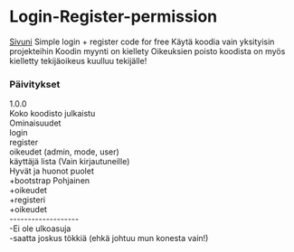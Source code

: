 # Login-Register-permission
<a href='http://dani.ownchat.eu'>Sivuni</a>
Simple login + register code for free
Käytä koodia vain yksityisin projekteihin 
Koodin myynti on kiellety Oikeuksien poisto koodista on myös kielletty tekijäoikeus kuulluu tekijälle!

<h3>Päivitykset</h3>
1.0.0<br>
Koko koodisto julkaistu <br>
Ominaisuudet<br>
login<br>
register<br>
oikeudet (admin, mode, user)<br>
käyttäjä lista (Vain kirjautuneille)<br>
Hyvät ja huonot puolet<br>
+bootstrap Pohjainen<br> 
+oikeudet <br>
+registeri<br>
+oikeudet<br>
-------------------<br>
-Ei ole ulkoasuja<br>
-saatta joskus tökkiä (ehkä johtuu mun konesta vain!)<br>
